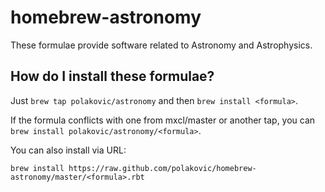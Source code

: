 homebrew-astronomy
==================

These formulae provide software related to Astronomy and Astrophysics.

How do I install these formulae?
--------------------------------
Just `brew tap polakovic/astronomy` and then `brew install <formula>`.

If the formula conflicts with one from mxcl/master or another tap, you can `brew install polakovic/astronomy/<formula>`.

You can also install via URL:


    brew install https://raw.github.com/polakovic/homebrew-astronomy/master/<formula>.rbt
